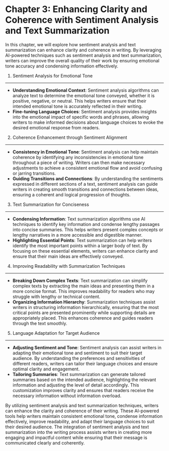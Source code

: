 Chapter 3: Enhancing Clarity and Coherence with Sentiment Analysis and Text Summarization
=========================================================================================

In this chapter, we will explore how sentiment analysis and text summarization can enhance clarity and coherence in writing. By leveraging AI-powered techniques such as sentiment analysis and text summarization, writers can improve the overall quality of their work by ensuring emotional tone accuracy and condensing information effectively.

1. Sentiment Analysis for Emotional Tone
----------------------------------------

* **Understanding Emotional Context**: Sentiment analysis algorithms can analyze text to determine the emotional tone conveyed, whether it is positive, negative, or neutral. This helps writers ensure that their intended emotional tone is accurately reflected in their writing.
* **Fine-tuning Language Choices**: Sentiment analysis provides insights into the emotional impact of specific words and phrases, allowing writers to make informed decisions about language choices to evoke the desired emotional response from readers.

2. Coherence Enhancement through Sentiment Alignment
----------------------------------------------------

* **Consistency in Emotional Tone**: Sentiment analysis can help maintain coherence by identifying any inconsistencies in emotional tone throughout a piece of writing. Writers can then make necessary adjustments to achieve a consistent emotional flow and avoid confusing or jarring transitions.
* **Guiding Transitions and Connections**: By understanding the sentiments expressed in different sections of a text, sentiment analysis can guide writers in creating smooth transitions and connections between ideas, ensuring a coherent and logical progression of thoughts.

3. Text Summarization for Conciseness
-------------------------------------

* **Condensing Information**: Text summarization algorithms use AI techniques to identify key information and condense lengthy passages into concise summaries. This helps writers present complex concepts or lengthy narratives in a more accessible and digestible manner.
* **Highlighting Essential Points**: Text summarization can help writers identify the most important points within a larger body of text. By focusing on these essential elements, writers can enhance clarity and ensure that their main ideas are effectively conveyed.

4. Improving Readability with Summarization Techniques
------------------------------------------------------

* **Breaking Down Complex Texts**: Text summarization can simplify complex texts by extracting the main ideas and presenting them in a more concise format. This improves readability for readers who may struggle with lengthy or technical content.
* **Organizing Information Hierarchy**: Summarization techniques assist writers in structuring information hierarchically, ensuring that the most critical points are presented prominently while supporting details are appropriately placed. This enhances coherence and guides readers through the text smoothly.

5. Language Adaptation for Target Audience
------------------------------------------

* **Adjusting Sentiment and Tone**: Sentiment analysis can assist writers in adapting their emotional tone and sentiment to suit their target audience. By understanding the preferences and sensitivities of different readers, writers can tailor their language choices and ensure optimal clarity and engagement.
* **Tailoring Summaries**: Text summarization can generate tailored summaries based on the intended audience, highlighting the relevant information and adjusting the level of detail accordingly. This customization improves clarity and ensures that readers receive the necessary information without information overload.

By utilizing sentiment analysis and text summarization techniques, writers can enhance the clarity and coherence of their writing. These AI-powered tools help writers maintain consistent emotional tone, condense information effectively, improve readability, and adapt their language choices to suit their desired audience. The integration of sentiment analysis and text summarization into the writing process assists writers in creating more engaging and impactful content while ensuring that their message is communicated clearly and coherently.
